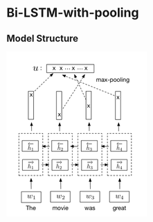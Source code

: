 # Bi-LSTM-with-pooling

## Model Structure

![1](https://github.com/penghuishang/Bi-LSTM-with-pooling/blob/master/maxpooling.png)
